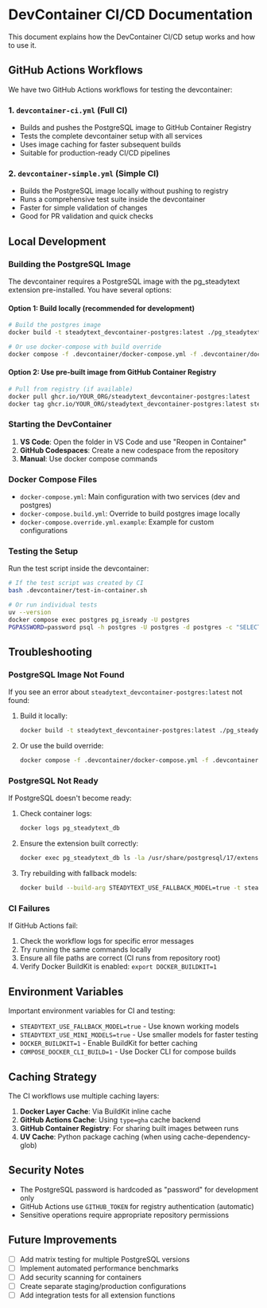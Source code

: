 # DevContainer CI/CD Documentation

This document explains how the DevContainer CI/CD setup works and how to use it.

## GitHub Actions Workflows

We have two GitHub Actions workflows for testing the devcontainer:

### 1. `devcontainer-ci.yml` (Full CI)
- Builds and pushes the PostgreSQL image to GitHub Container Registry
- Tests the complete devcontainer setup with all services
- Uses image caching for faster subsequent builds
- Suitable for production-ready CI/CD pipelines

### 2. `devcontainer-simple.yml` (Simple CI)
- Builds the PostgreSQL image locally without pushing to registry
- Runs a comprehensive test suite inside the devcontainer
- Faster for simple validation of changes
- Good for PR validation and quick checks

## Local Development

### Building the PostgreSQL Image

The devcontainer requires a PostgreSQL image with the pg_steadytext extension pre-installed. You have several options:

#### Option 1: Build locally (recommended for development)
```bash
# Build the postgres image
docker build -t steadytext_devcontainer-postgres:latest ./pg_steadytext

# Or use docker-compose with build override
docker compose -f .devcontainer/docker-compose.yml -f .devcontainer/docker-compose.build.yml build
```

#### Option 2: Use pre-built image from GitHub Container Registry
```bash
# Pull from registry (if available)
docker pull ghcr.io/YOUR_ORG/steadytext_devcontainer-postgres:latest
docker tag ghcr.io/YOUR_ORG/steadytext_devcontainer-postgres:latest steadytext_devcontainer-postgres:latest
```

### Starting the DevContainer

1. **VS Code**: Open the folder in VS Code and use "Reopen in Container"
2. **GitHub Codespaces**: Create a new codespace from the repository
3. **Manual**: Use docker compose commands

### Docker Compose Files

- `docker-compose.yml`: Main configuration with two services (dev and postgres)
- `docker-compose.build.yml`: Override to build postgres image locally
- `docker-compose.override.yml.example`: Example for custom configurations

### Testing the Setup

Run the test script inside the devcontainer:
```bash
# If the test script was created by CI
bash .devcontainer/test-in-container.sh

# Or run individual tests
uv --version
docker compose exec postgres pg_isready -U postgres
PGPASSWORD=password psql -h postgres -U postgres -d postgres -c "SELECT steadytext_version();"
```

## Troubleshooting

### PostgreSQL Image Not Found

If you see an error about `steadytext_devcontainer-postgres:latest` not found:

1. Build it locally:
   ```bash
   docker build -t steadytext_devcontainer-postgres:latest ./pg_steadytext
   ```

2. Or use the build override:
   ```bash
   docker compose -f .devcontainer/docker-compose.yml -f .devcontainer/docker-compose.build.yml up
   ```

### PostgreSQL Not Ready

If PostgreSQL doesn't become ready:

1. Check container logs:
   ```bash
   docker logs pg_steadytext_db
   ```

2. Ensure the extension built correctly:
   ```bash
   docker exec pg_steadytext_db ls -la /usr/share/postgresql/17/extension/pg_steadytext*
   ```

3. Try rebuilding with fallback models:
   ```bash
   docker build --build-arg STEADYTEXT_USE_FALLBACK_MODEL=true -t steadytext_devcontainer-postgres:latest ./pg_steadytext
   ```

### CI Failures

If GitHub Actions fail:

1. Check the workflow logs for specific error messages
2. Try running the same commands locally
3. Ensure all file paths are correct (CI runs from repository root)
4. Verify Docker BuildKit is enabled: `export DOCKER_BUILDKIT=1`

## Environment Variables

Important environment variables for CI and testing:

- `STEADYTEXT_USE_FALLBACK_MODEL=true` - Use known working models
- `STEADYTEXT_USE_MINI_MODELS=true` - Use smaller models for faster testing
- `DOCKER_BUILDKIT=1` - Enable BuildKit for better caching
- `COMPOSE_DOCKER_CLI_BUILD=1` - Use Docker CLI for compose builds

## Caching Strategy

The CI workflows use multiple caching layers:

1. **Docker Layer Cache**: Via BuildKit inline cache
2. **GitHub Actions Cache**: Using `type=gha` cache backend
3. **GitHub Container Registry**: For sharing built images between runs
4. **UV Cache**: Python package caching (when using cache-dependency-glob)

## Security Notes

- The PostgreSQL password is hardcoded as "password" for development only
- GitHub Actions use `GITHUB_TOKEN` for registry authentication (automatic)
- Sensitive operations require appropriate repository permissions

## Future Improvements

- [ ] Add matrix testing for multiple PostgreSQL versions
- [ ] Implement automated performance benchmarks
- [ ] Add security scanning for containers
- [ ] Create separate staging/production configurations
- [ ] Add integration tests for all extension functions